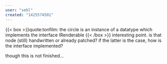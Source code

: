 ```yaml
---
user: "sebl"
created: "1425574501"
---
```


{{< box >}}quote:tonfilm:
the circle is an instance of a datatype which implements the interface IRenderable{{< /box >}}
interesting point. is that node (still) handwritten or already patched? if the latter is the case, how is the interface implemented?

though this is not finished...
